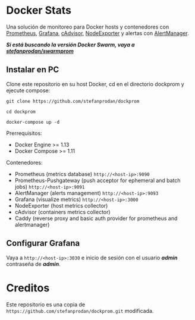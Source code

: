 Docker Stats
========

Una solución de monitoreo para Docker hosts y contenedores con [Prometheus](https://prometheus.io/), [Grafana](http://grafana.org/), [cAdvisor](https://github.com/google/cadvisor),
[NodeExporter](https://github.com/prometheus/node_exporter) y alertas con [AlertManager](https://github.com/prometheus/alertmanager).

***Si está buscando la versión Docker Swarm, vaya a [stefanprodan/swarmprom](https://github.com/stefanprodan/swarmprom)***

## Instalar en PC

Clone este repositorio en su host Docker, cd en el directorio dockprom y ejecute compose:

````
git clone https://github.com/stefanprodan/dockprom
````
````
cd dockprom
````
````
docker-compose up -d
````

Prerrequisitos:

* Docker Engine >= 1.13
* Docker Compose >= 1.11

Contenedores:

* Prometheus (metrics database) `http://<host-ip>:9090`
* Prometheus-Pushgateway (push acceptor for ephemeral and batch jobs) `http://<host-ip>:9091`
* AlertManager (alerts management) `http://<host-ip>:9093`
* Grafana (visualize metrics) `http://<host-ip>:3000`
* NodeExporter (host metrics collector)
* cAdvisor (containers metrics collector)
* Caddy (reverse proxy and basic auth provider for prometheus and alertmanager)

## Configurar Grafana

Vaya a `http://<host-ip>:3030` e inicio de sesión con el usuario ***admin*** contraseña de ***admin***.

# Creditos

Este repositorio es una copia de ``https://github.com/stefanprodan/dockprom.git`` modificada.